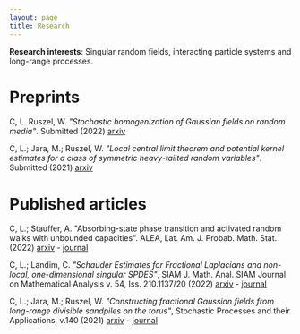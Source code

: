 ```yaml
---
layout: page
title: Research
---
```


**Research interests**: Singular random fields, interacting particle systems and long-range processes.

# Preprints
C, L. Ruszel, W. _"Stochastic homogenization of Gaussian fields on random media"_. Submitted (2022)
[arxiv](https://arxiv.org/abs/2201.12013)

C, L.; Jara, M.; Ruszel, W. _"Local central limit theorem and potential kernel estimates for a class of symmetric heavy-tailted random variables"_. Submitted (2021)
[arxiv](https://arxiv.org/abs/2101.01609)

# Published articles
C, L.; Stauffer, A. "Absorbing-state phase transition and activated random walks with unbounded capacities". 
ALEA, Lat. Am. J. Probab. Math. Stat. (2022)
[arxiv](https://arxiv.org/abs/2108.03038) - [journal](https://alea.impa.br/articles/v19/19-46.pdf)

C, L.; Landim, C. _"Schauder Estimates for Fractional Laplacians and non-local, one-dimensional singular SPDES"_,  SIAM J. Math. Anal. SIAM Journal on Mathematical Analysis v. 54, Iss. 210.1137/20 (2022)
[arxiv](https://arxiv.org/abs/1912.11869) - [journal](https://epubs.siam.org/doi/abs/10.1137/20M1382829)

C, L.; Jara, M.; Ruszel, W. _"Constructing fractional Gaussian fields from long-range divisible sandpiles on the torus"_, Stochastic Processes and their Applications, v.140 (2021)
[arxiv](https://arxiv.org/abs/1808.06078) - [journal](https://www.sciencedirect.com/science/article/pii/S0304414921000995)
